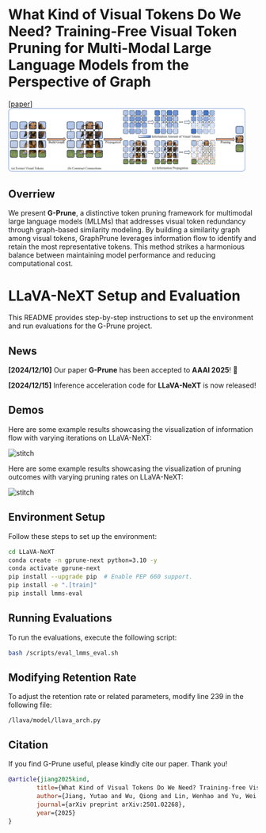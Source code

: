 # What Kind of Visual Tokens Do We Need? Training-Free Visual Token Pruning for Multi-Modal Large Language Models from the Perspective of Graph 
[[paper](https://arxiv.org/abs/2501.02268)]
<img src="https://github.com/jytmelon/G-Prune/blob/main/figures/framework.jpg" alt="main_image" width="95%">

## Overriew
We present **G-Prune**, a distinctive token pruning framework for multimodal large language models (MLLMs) that addresses visual token redundancy through graph-based similarity modeling. By building a similarity graph among visual tokens, GraphPrune leverages information flow to identify and retain the most representative tokens. This method strikes a harmonious balance between maintaining model performance and reducing computational cost.

# LLaVA-NeXT Setup and Evaluation

This README provides step-by-step instructions to set up the environment and run evaluations for the G-Prune project.

## News
**[2024/12/10]** Our paper **G-Prune** has been accepted to **AAAI 2025**! 🎉 

**[2024/12/15]** Inference acceleration code for **LLaVA-NeXT** is now released!

## Demos
Here are some example results showcasing the visualization of information flow with varying iterations on LLaVA-NeXT:

<p align="center">
  <div style="display: inline-block; text-align: center; margin-right: 10px;">
    <img src="https://github.com/jytmelon/G-Prune/blob/main/figures/Iteration.png" alt="stitch" width="100%">
  </div>
</p>

Here are some example results showcasing the visualization of pruning outcomes with varying pruning rates on LLaVA-NeXT:

<p align="center">
  <div style="display: inline-block; text-align: center; margin-right: 10px;">
    <img src="https://github.com/jytmelon/G-Prune/blob/main/figures/visualization.png" alt="stitch" width="100%">
  </div>
</p>

## Environment Setup

Follow these steps to set up the environment:

```bash
cd LLaVA-NeXT
conda create -n gprune-next python=3.10 -y
conda activate gprune-next
pip install --upgrade pip  # Enable PEP 660 support.
pip install -e ".[train]"
pip install lmms-eval
```

## Running Evaluations

To run the evaluations, execute the following script:

```bash
bash /scripts/eval_lmms_eval.sh
```

## Modifying Retention Rate

To adjust the retention rate or related parameters, modify line 239 in the following file:

```
/llava/model/llava_arch.py
```

## Citation

If you find G-Prune useful, please kindly cite our paper. Thank you!

```bibtex
@article{jiang2025kind,
        title={What Kind of Visual Tokens Do We Need? Training-free Visual Token Pruning for Multi-modal Large Language Models from the Perspective of Graph},
        author={Jiang, Yutao and Wu, Qiong and Lin, Wenhao and Yu, Wei and Zhou, Yiyi},
        journal={arXiv preprint arXiv:2501.02268},
        year={2025}
}
```

